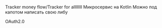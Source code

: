 Tracker money flow/Tracker for allllllll
Микросервис на Kotlin
Можно под капотом написать свою либу

OAuth2.0